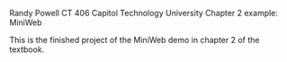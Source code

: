 Randy Powell
CT 406
Capitol Technology University
Chapter 2 example: MiniWeb

This is the finished project of the MiniWeb demo in chapter 2 of the textbook.

